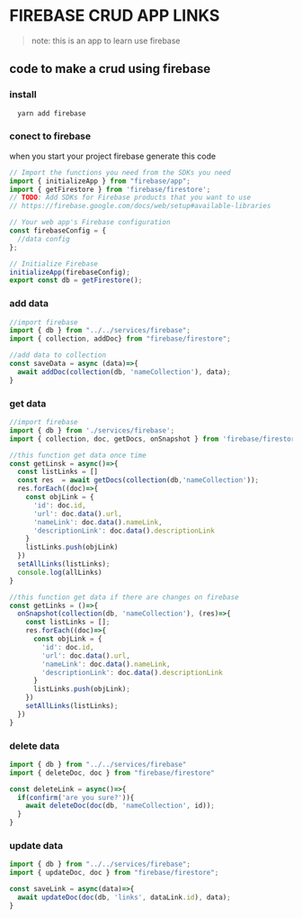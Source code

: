 # FIREBASE CRUD APP LINKS
> note: this is an app to learn use firebase

## code to make a crud using firebase
### install 
```javascript
  yarn add firebase
```
### conect to firebase
when you start your project firebase generate this code
```javascript
// Import the functions you need from the SDKs you need
import { initializeApp } from "firebase/app";
import { getFirestore } from 'firebase/firestore';
// TODO: Add SDKs for Firebase products that you want to use
// https://firebase.google.com/docs/web/setup#available-libraries

// Your web app's Firebase configuration
const firebaseConfig = {
  //data config
};

// Initialize Firebase
initializeApp(firebaseConfig);
export const db = getFirestore();
```
### add data
```javascript
//import firebase
import { db } from "../../services/firebase";
import { collection, addDoc} from "firebase/firestore";

//add data to collection
const saveData = async (data)=>{
  await addDoc(collection(db, 'nameCollection'), data);
}

```

### get data
```javascript
//import firebase
import { db } from './services/firebase';
import { collection, doc, getDocs, onSnapshot } from 'firebase/firestore';
```
```javascript
//this function get data once time
const getLinsk = async()=>{
  const listLinks = []
  const res  = await getDocs(collection(db,'nameCollection'));
  res.forEach((doc)=>{
    const objLink = {
      'id': doc.id,
      'url': doc.data().url,
      'nameLink': doc.data().nameLink,
      'descriptionLink': doc.data().descriptionLink
    }
    listLinks.push(objLink)
  })
  setAllLinks(listLinks);
  console.log(allLinks)
}
```
```javascript
//this function get data if there are changes on firebase
const getLinks = ()=>{
  onSnapshot(collection(db, 'nameCollection'), (res)=>{
    const listLinks = [];
    res.forEach((doc)=>{
      const objLink = {
        'id': doc.id,
        'url': doc.data().url,
        'nameLink': doc.data().nameLink,
        'descriptionLink': doc.data().descriptionLink
      }
      listLinks.push(objLink);
    })
    setAllLinks(listLinks);
  })
}
```

### delete data
```javascript
import { db } from "../../services/firebase"
import { deleteDoc, doc } from "firebase/firestore"

const deleteLink = async()=>{
  if(confirm('are you sure?')){
    await deleteDoc(doc(db, 'nameCollection', id));
  }
}
```

### update data
```javascript
import { db } from "../../services/firebase";
import { updateDoc, doc } from "firebase/firestore";

const saveLink = async(data)=>{
  await updateDoc(doc(db, 'links', dataLink.id), data);
}
```